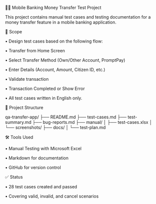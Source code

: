 🏦💵 Mobile Banking Money Transfer Test Project

  This project contains manual test cases and testing documentation for a money transfer feature in a mobile banking application.

🔬 Scope

  • Design test cases based on the following flow:

  • Transfer from Home Screen

  • Select Transfer Method (Own/Other Account, PromptPay)

  • Enter Details (Account, Amount, Citizen ID, etc.)

  • Validate transaction

  • Transaction Completed or Show Error

  • All test cases written in English only.

🔗 Project Structure

  qa-transfer-app/
  ├── README.md
  ├── test-cases.md
  ├── test-summary.md
  ├── bug-reports.md
  ├── manual/
  │   ├── test-cases.xlsx
  │   └── screenshots/
  ├── docs/
  │   └── test-plan.md

🛠️ Tools Used

  • Manual Testing with Microsoft Excel

  • Markdown for documentation

  • GitHub for version control

✅ Status

  • 28 test cases created and passed

  • Covering valid, invalid, and cancel scenarios
